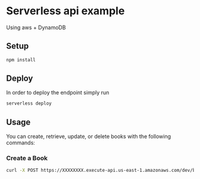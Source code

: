 # Serverless api example

Using aws + DynamoDB

## Setup

```bash
npm install
```

## Deploy

In order to deploy the endpoint simply run

```bash
serverless deploy
```

## Usage

You can create, retrieve, update, or delete books with the following commands:

### Create a Book

```bash
curl -X POST https://XXXXXXXX.execute-api.us-east-1.amazonaws.com/dev/book/add --data '{ "name": "A Book", "authorName": "AUTHOR", "releaseDate": 1584347539287 }'
```


